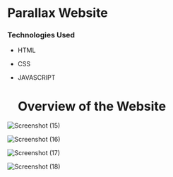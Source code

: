 # Parallax Website
### Technologies Used
- HTML
- CSS
- JAVASCRIPT

  # Overview of the Website


 ![Screenshot (15)](https://github.com/HoneySri153/parallax/assets/138616879/8212cc76-4fc1-4d43-ad76-2b165950cc90)

 ![Screenshot (16)](https://github.com/HoneySri153/parallax/assets/138616879/755292fd-e70e-40a0-8140-e7f5c134b28e)

 ![Screenshot (17)](https://github.com/HoneySri153/parallax/assets/138616879/8bb1776c-3020-46f4-95c4-7af810afe9b8)

 ![Screenshot (18)](https://github.com/HoneySri153/parallax/assets/138616879/15b82f74-2870-4dd3-9dc9-1a1246a7c421)



